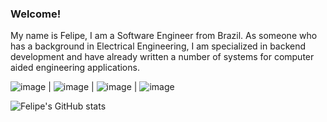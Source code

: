### Welcome!

My name is Felipe, I am a Software Engineer from Brazil. As someone who has a background in Electrical Engineering, I am specialized in backend development and have already written a number of systems for computer aided engineering applications.

![image]({https://www.linkedin.com/in/felipe-bogaerts-de-mattos-720231126/}) | ![image]({BadgeURLHere}) | ![image]({BadgeURLHere}) | ![image]({BadgeURLHere})

![Felipe's GitHub stats](https://github-readme-stats.vercel.app/api?username=felipebogaertsm&hide=contribs,prs&count_private=true)

<!--
**felipebogaertsm/felipebogaertsm** is a ✨ _special_ ✨ repository because its `README.md` (this file) appears on your GitHub profile.

Here are some ideas to get you started:

- 🔭 I’m currently working on ...
- 🌱 I’m currently learning ...
- 👯 I’m looking to collaborate on ...
- 🤔 I’m looking for help with ...
- 💬 Ask me about ...
- 📫 How to reach me: ...
- 😄 Pronouns: ...
- ⚡ Fun fact: ...
-->
